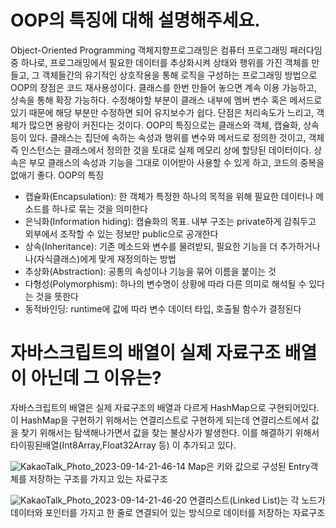 # OOP의 특징에 대해 설명해주세요.
Object-Oriented Programming
객체지향프로그래밍은 컴퓨터 프로그래밍 패러다임 중 하나로, 프로그래밍에서 필요한 데이터를 추상화시켜 상태와 행위를 가진 객체를 만들고, 그 객체들간의 유기적인 상호작용을 통해 로직을 구성하는 프로그래밍 방법으로 OOP의 장점은 코드 재사용성이다. 클래스를 한번 만들어 놓으면 계속 이용 가능하고, 상속을 통해 확장 가능하다. 수정해야할 부분이 클래스 내부에 멤버 변수 혹은 메서드로 있기 때문에 해당 부분만 수정하면 되어 유지보수가 쉽다. 단점은 처리속도가 느리고, 객체가 많으면 용량이 커진다는 것이다. OOP의 특징으로는 클래스와 객체, 캡슐화, 상속 등이 있다. 클래스는 집단에 속하는 속성과 행위를 변수와 메서드로 정의한 것이고, 객체 즉 인스턴스는 클래스에서 정의한 것을 토대로 실제 메모리 상에 할당된 데이터이다. 상속은 부모 클래스의 속성과 기능을 그대로 이어받아 사용할 수 있게 하고, 코드의 중복을 없애기 좋다.
OOP의 특징
- 캡슐화(Encapsulation): 한 객체가 특정한 하나의 목적을 위해 필요한 데이터나 메소드를 하나로 묶는 것을 의미한다
- 은닉화(Information hiding): 캡슐화의 목표. 내부 구조는 private하게 감춰두고 외부에서 조작할 수 있는 정보만 public으로 공개한다
- 상속(Inheritance): 기존 메소드와 변수를 물려받되, 필요한 기능을 더 추가하거나 나(자식클래스)에게 맞게 재정의하는 방법
- 추상화(Abstraction): 공통의 속성이나 기능을 묶어 이름을 붙이는 것
- 다형성(Polymorphism): 하나의 변수명이 상황에 따라 다른 의미로 해석될 수 있다는 것을 뜻한다
- 동적바인딩: runtime에 값에 따라 변수 데이터 타입, 호출될 함수가 결정된다

# 자바스크립트의 배열이 실제 자료구조 배열이 아닌데 그 이유는?
자바스크립트의 배열은 실제 자료구조의 배열과 다르게 HashMap으로 구현되어있다. 이 HashMap을 구현하기 위해서는 연결리스트로 구현하게 되는데 연결리스트에서 값을 찾기 위해서는 탐색해나가면서 값을 찾는 불상사가 발생한다. 이를 해결하기 위해서 타이핑된배열(Int8Array,Float32Array 등) 이 추가되고 있다.

![KakaoTalk_Photo_2023-09-14-21-46-14](https://github.com/in-ch/tech-inverview-study/assets/49556566/642af43b-94bb-4f0f-9a10-d480221c9df2)
Map은 키와 값으로 구성된 Entry객체를 저장하는 구조를 가지고 있는 자료구조

![KakaoTalk_Photo_2023-09-14-21-46-20](https://github.com/in-ch/tech-inverview-study/assets/49556566/1825a103-9d98-470d-99ac-b572a174d0c0)
연결리스트(Linked List)는 각 노드가 데이터와 포인터를 가지고 한 줄로 연결되어 있는 방식으로 데이터를 저장하는 자료구조
